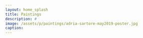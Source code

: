 ```yaml
---
layout: home_splash
title: Paintings
description: #
image: /assets/p/paintings/adria-sartore-may2019-poster.jpg
caption:
---
```

